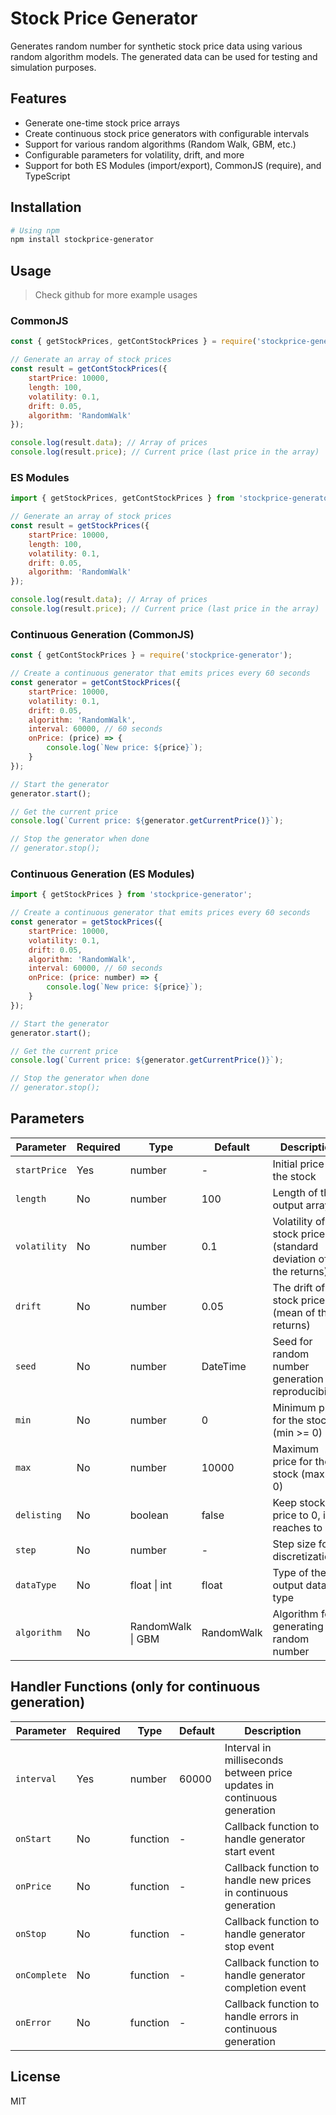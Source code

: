 # Stock Price Generator
Generates random number for synthetic stock price data using various random algorithm models. The generated data can be used for testing and simulation purposes.

## Features
- Generate one-time stock price arrays
- Create continuous stock price generators with configurable intervals
- Support for various random algorithms (Random Walk, GBM, etc.)
- Configurable parameters for volatility, drift, and more
- Support for both ES Modules (import/export), CommonJS (require), and TypeScript

## Installation

```bash
# Using npm
npm install stockprice-generator
```

## Usage
> Check github for more example usages
### CommonJS
```javascript
const { getStockPrices, getContStockPrices } = require('stockprice-generator');

// Generate an array of stock prices
const result = getContStockPrices({
    startPrice: 10000,
    length: 100,
    volatility: 0.1,
    drift: 0.05,
    algorithm: 'RandomWalk'
});

console.log(result.data); // Array of prices
console.log(result.price); // Current price (last price in the array)
```

### ES Modules
```javascript
import { getStockPrices, getContStockPrices } from 'stockprice-generator';

// Generate an array of stock prices
const result = getStockPrices({
    startPrice: 10000,
    length: 100,
    volatility: 0.1,
    drift: 0.05,
    algorithm: 'RandomWalk'
});

console.log(result.data); // Array of prices
console.log(result.price); // Current price (last price in the array)
```

### Continuous Generation (CommonJS)
```javascript
const { getContStockPrices } = require('stockprice-generator');

// Create a continuous generator that emits prices every 60 seconds
const generator = getContStockPrices({
    startPrice: 10000,
    volatility: 0.1,
    drift: 0.05,
    algorithm: 'RandomWalk',
    interval: 60000, // 60 seconds
    onPrice: (price) => {
        console.log(`New price: ${price}`);
    }
});

// Start the generator
generator.start();

// Get the current price
console.log(`Current price: ${generator.getCurrentPrice()}`);

// Stop the generator when done
// generator.stop();
```

### Continuous Generation (ES Modules)
```javascript
import { getStockPrices } from 'stockprice-generator';

// Create a continuous generator that emits prices every 60 seconds
const generator = getStockPrices({
    startPrice: 10000,
    volatility: 0.1,
    drift: 0.05,
    algorithm: 'RandomWalk',
    interval: 60000, // 60 seconds
    onPrice: (price: number) => {
        console.log(`New price: ${price}`);
    }
});

// Start the generator
generator.start();

// Get the current price
console.log(`Current price: ${generator.getCurrentPrice()}`);

// Stop the generator when done
// generator.stop();
```

## Parameters

| Parameter    | Required | Type            | Default | Description                                                       |
|--------------|----------|-----------------|--------|-------------------------------------------------------------------|
| `startPrice` | Yes      | number          | -      | Initial price of the stock                                        |
| `length`     | No       | number          | 100    | Length of the output array                                        |
| `volatility` | No       | number          | 0.1    | Volatility of the stock price (standard deviation of the returns) |
| `drift`      | No       | number          | 0.05   | The drift of the stock price (mean of the returns)                |
| `seed`       | No       | number          | DateTime | Seed for random number generation (for reproducibility)           |
| `min`        | No       | number          | 0      | Minimum price for the stock (min >= 0)                            |
| `max`        | No       | number          | 10000  | Maximum price for the stock (max >= 0)                            |
| `delisting`  | No       |boolean|false| Keep stock price to 0, if it reaches to 0                         |
| `step`       | No       | number          | -      | Step size for discretization                                      |
| `dataType`   | No       | float \| int    | float  | Type of the output data type                                      |
| `algorithm`  | No       | RandomWalk \| GBM | RandomWalk  | Algorithm for generating the random number                        |

## Handler Functions (only for continuous generation)

| Parameter | Required | Type | Default  | Description                                                              |
|-----------|----------|------|----------|--------------------------------------------------------------------------|
| `interval` | Yes      | number | 60000    | Interval in milliseconds between price updates in continuous generation  |
| `onStart` | No       | function | -        | Callback function to handle generator start event                        |
| `onPrice` | No       | function | -        | Callback function to handle new prices in continuous generation          |
| `onStop` | No       | function | -        | Callback function to handle generator stop event                         |
| `onComplete` | No       | function | -        | Callback function to handle generator completion event                   |
| `onError` | No       | function | -        | Callback function to handle errors in continuous generation              |

## License
MIT